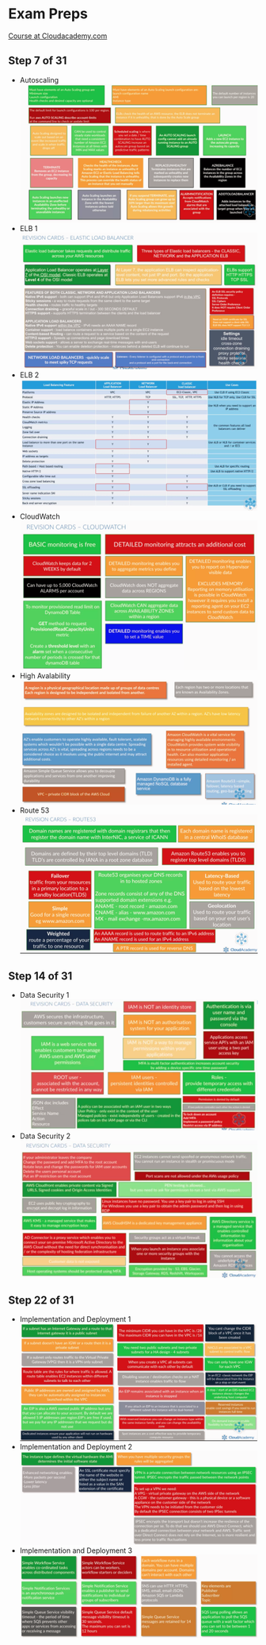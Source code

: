 # Exam Preps

[Course at Cloudacademy.com](https://cloudacademy.com/amazon-web-services/solution-architect-associate-for-aws-course/)

## Step 7 of 31
* Autoscaling
![](07.31.01-autoscaling.png)  
* ELB 1
![](07.31.02-elb.png)  
* ELB 2
![](07.31.03-elb.png)  
* CloudWatch
![](07.31.04-cloudWatch.png)  
* High Avalability
![](07.31.04-ha.png)  
* Route 53
![](07.31.04-route53.png)  

## Step 14 of 31
* Data Security 1
![](14.31.01-data-security.png)  
* Data Security 2
![](14.31.02-data-security.png)  

## Step 22 of 31
* Implementation and Deployment 1
![](22.31.01-implementation-and-deployment.png)  
* Implementation and Deployment 2
![](22.31.02-implementation-and-deployment.png)  
* Implementation and Deployment 3
![](22.31.03-implementation-and-deployment.png)  
